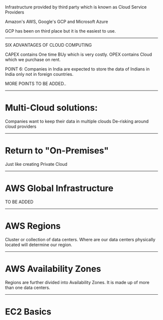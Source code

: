 Infrastructure provided by third party which is known as Cloud Service Providers

Amazon's AWS, Google's GCP and Microsoft Azure

GCP has been on third place but it is the easiest to use.

---

SIX ADVANTAGES OF CLOUD COMPUTING

CAPEX contains One time BUy which is very costly.
OPEX contains Cloud which we purchase on rent.

POINT 6: Companies in India are expected to store the data of Indians in India only not in foreign countries.

MORE POINTS TO BE ADDED..

---

# Multi-Cloud solutions:

Companies want to keep their data in multiple clouds
De-risking around cloud providers

---

# Return to "On-Premises"

Just like creating Private Cloud

---

# AWS Global Infrastructure

TO BE ADDED

---

# AWS Regions

Cluster or collection of data centers.
Where are our data centers physically located will determine our region.

---

# AWS Availability Zones

Regions are further divided into Availability Zones.
It is made up of more than one data centers.

---

# EC2 Basics
